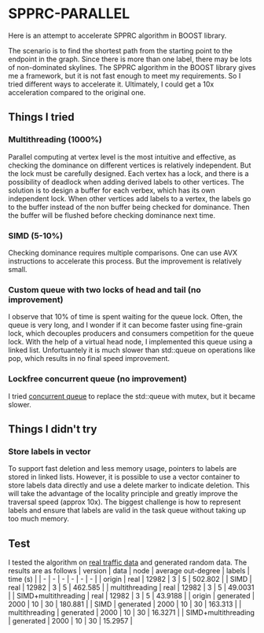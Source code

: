 # SPPRC-PARALLEL
Here is an attempt to accelerate SPPRC algorithm in BOOST library.

The scenario is to find the shortest path from the starting point to the endpoint in the graph. Since there is more than one label, there may be lots of non-dominated skylines. The SPPRC algorithm in the BOOST library gives me a framework, but it is not fast enough to meet my requirements. So I tried different ways to accelerate it. Ultimately, I could get a 10x acceleration compared to the original one.

## Things I tried
### Multithreading (1000%)
Parallel computing at vertex level is the most intuitive and effective, as checking the dominance on different vertices is relatively independent. But the lock must be carefully designed. Each vertex has a lock, and there is a possibility of deadlock when adding derived labels to other vertices. The solution is to design a buffer for each verbex, which has its own independent lock. When other vertices add labels to a vertex, the labels go to the buffer instead of the non buffer being checked for dominance. Then the buffer will be flushed before checking dominance next time.

### SIMD (5-10%)
Checking dominance requires multiple comparisons. One can use AVX instructions to accelerate this process. But the improvement is relatively small. 

### Custom queue with two locks of head and tail (no improvement)
I observe that 10% of time is spent waiting for the queue lock. Often, the queue is very long, and I wonder if it can become faster using fine-grain lock, which decouples producers and consumers competition for the queue lock. With the help of a virtual head node, I implemented this queue using a linked list. Unfortuantely it is much slower than std::queue on operations like pop, which results in no final speed improvement.

### Lockfree concurrent queue (no improvement)
I tried [concurrent queue](https://github.com/cameron314/concurrentqueue) to replace the std::queue with mutex, but it became slower.

## Things I didn't try
### Store labels in vector
To support fast deletion and less memory usage, pointers to labels are stored in linked lists. However, it is possible to use a vector container to store labels data directly and use a delete marker to indicate deletion. This will take the advantage of the locality principle and greatly improve the traversal speed (approx 10x). The biggest challenge is how to represent labels and ensure that labels are valid in the task queue without taking up too much memory. 

## Test
I tested the algorithm on [real traffic data](https://github.com/bstabler/TransportationNetworks/tree/master/chicago-regional) and generated random data. The results are as follows
| version | data | node | average out-degree | labels | time (s) |
| - | - | - | - | - | - |
| origin | real | 12982 | 3 | 5 | 502.802 |
| SIMD | real | 12982 | 3 | 5 | 462.585 |
| multithreading | real | 12982 | 3 | 5 | 49.0031 |
| SIMD+multithreading | real | 12982 | 3 | 5 | 43.9188 |
| origin | generated | 2000 | 10 | 30 | 180.881 |
| SIMD | generated | 2000 | 10 | 30 | 163.313 |
| multithreading | generated | 2000 | 10 | 30 | 16.3271 |
| SIMD+multithreading | generated | 2000 | 10 | 30 | 15.2957 |

